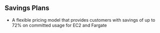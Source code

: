 ## Savings Plans

- A flexible pricing model that provides customers with savings of up to 72% on committed usage for EC2 and Fargate
